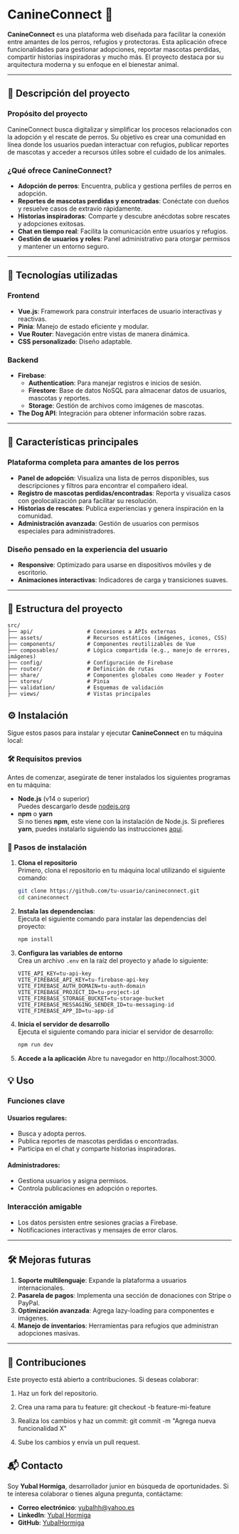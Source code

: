 # CanineConnect 🐶

**CanineConnect** es una plataforma web diseñada para facilitar la conexión entre amantes de los perros, refugios y protectoras. Esta aplicación ofrece funcionalidades para gestionar adopciones, reportar mascotas perdidas, compartir historias inspiradoras y mucho más. El proyecto destaca por su arquitectura moderna y su enfoque en el bienestar animal.

---

## 📝 Descripción del proyecto

### **Propósito del proyecto**
CanineConnect busca digitalizar y simplificar los procesos relacionados con la adopción y el rescate de perros. Su objetivo es crear una comunidad en línea donde los usuarios puedan interactuar con refugios, publicar reportes de mascotas y acceder a recursos útiles sobre el cuidado de los animales.

### **¿Qué ofrece CanineConnect?**
- **Adopción de perros**: Encuentra, publica y gestiona perfiles de perros en adopción.
- **Reportes de mascotas perdidas y encontradas**: Conéctate con dueños y resuelve casos de extravío rápidamente.
- **Historias inspiradoras**: Comparte y descubre anécdotas sobre rescates y adopciones exitosas.
- **Chat en tiempo real**: Facilita la comunicación entre usuarios y refugios.
- **Gestión de usuarios y roles**: Panel administrativo para otorgar permisos y mantener un entorno seguro.

---

## 🚀 Tecnologías utilizadas

### **Frontend**
- **Vue.js**: Framework para construir interfaces de usuario interactivas y reactivas.
- **Pinia**: Manejo de estado eficiente y modular.
- **Vue Router**: Navegación entre vistas de manera dinámica.
- **CSS personalizado**: Diseño adaptable.

### **Backend**
- **Firebase**: 
  - **Authentication**: Para manejar registros e inicios de sesión.
  - **Firestore**: Base de datos NoSQL para almacenar datos de usuarios, mascotas y reportes.
  - **Storage**: Gestión de archivos como imágenes de mascotas.
- **The Dog API**: Integración para obtener información sobre razas.

---

## 🌟 Características principales

### **Plataforma completa para amantes de los perros**
- **Panel de adopción**: Visualiza una lista de perros disponibles, sus descripciones y filtros para encontrar el compañero ideal.
- **Registro de mascotas perdidas/encontradas**: Reporta y visualiza casos con geolocalización para facilitar su resolución.
- **Historias de rescates**: Publica experiencias y genera inspiración en la comunidad.
- **Administración avanzada**: Gestión de usuarios con permisos especiales para administradores.

### **Diseño pensado en la experiencia del usuario**
- **Responsive**: Optimizado para usarse en dispositivos móviles y de escritorio.
- **Animaciones interactivas**: Indicadores de carga y transiciones suaves.

---

## 📂 Estructura del proyecto

```plaintext
src/
├── api/                 # Conexiones a APIs externas
├── assets/              # Recursos estáticos (imágenes, iconos, CSS)
├── components/          # Componentes reutilizables de Vue
├── composables/         # Lógica compartida (e.g., manejo de errores, imágenes)
├── config/              # Configuración de Firebase
├── router/              # Definición de rutas
├── share/               # Componentes globales como Header y Footer
├── stores/              # Pinia
├── validation/          # Esquemas de validación
├── views/               # Vistas principales

```

## ⚙️ Instalación

Sigue estos pasos para instalar y ejecutar **CanineConnect** en tu máquina local:

### 🛠️ Requisitos previos
Antes de comenzar, asegúrate de tener instalados los siguientes programas en tu máquina:

- **Node.js** (v14 o superior)  
  Puedes descargarlo desde [nodejs.org](https://nodejs.org/)
- **npm** o **yarn**  
  Si no tienes **npm**, este viene con la instalación de Node.js. Si prefieres **yarn**, puedes instalarlo siguiendo las instrucciones [aquí](https://yarnpkg.com/getting-started/install).

### 📝 Pasos de instalación

1. **Clona el repositorio**  
   Primero, clona el repositorio en tu máquina local utilizando el siguiente comando:
   ```bash
   git clone https://github.com/tu-usuario/canineconnect.git
   cd canineconnect
2. **Instala las dependencias**:  
   Ejecuta el siguiente comando para instalar las dependencias del proyecto:
   ```bash
   npm install
3. **Configura las variables de entorno**  
   Crea un archivo `.env` en la raíz del proyecto y añade lo siguiente:
   ```env
   VITE_API_KEY=tu-api-key
   VITE_FIREBASE_API_KEY=tu-firebase-api-key
   VITE_FIREBASE_AUTH_DOMAIN=tu-auth-domain
   VITE_FIREBASE_PROJECT_ID=tu-project-id
   VITE_FIREBASE_STORAGE_BUCKET=tu-storage-bucket
   VITE_FIREBASE_MESSAGING_SENDER_ID=tu-messaging-id
   VITE_FIREBASE_APP_ID=tu-app-id
4. **Inicia el servidor de desarrollo**  
   Ejecuta el siguiente comando para iniciar el servidor de desarrollo:
   ```bash
   npm run dev
5. **Accede a la aplicación**
    Abre tu navegador en http://localhost:3000.

## 💡 Uso

### Funciones clave

#### Usuarios regulares:
- Busca y adopta perros.
- Publica reportes de mascotas perdidas o encontradas.
- Participa en el chat y comparte historias inspiradoras.

#### Administradores:
- Gestiona usuarios y asigna permisos.
- Controla publicaciones en adopción o reportes.

### Interacción amigable
- Los datos persisten entre sesiones gracias a Firebase.
- Notificaciones interactivas y mensajes de error claros.

---

## 🛠️ Mejoras futuras

1. **Soporte multilenguaje**: Expande la plataforma a usuarios internacionales.
2. **Pasarela de pagos**: Implementa una sección de donaciones con Stripe o PayPal.
3. **Optimización avanzada**: Agrega lazy-loading para componentes e imágenes.
4. **Manejo de inventarios**: Herramientas para refugios que administran adopciones masivas.

---

## 🤝 Contribuciones

Este proyecto está abierto a contribuciones. Si deseas colaborar:

1. Haz un fork del repositorio.
2. Crea una rama para tu feature:
   git checkout -b feature-mi-feature

3. Realiza los cambios y haz un commit:
    git commit -m "Agrega nueva funcionalidad X"
4. Sube los cambios y envía un pull request.
## 📬 Contacto

Soy **Yubal Hormiga**, desarrollador junior en búsqueda de oportunidades. Si te interesa colaborar o tienes alguna pregunta, contáctame:

- **Correo electrónico**: yubalhh@yahoo.es
- **LinkedIn**: [Yubal Hormiga](https://www.linkedin.com/in/yubal-hormiga/)
- **GitHub**: [YubalHormiga](https://github.com/YubalHormiga)